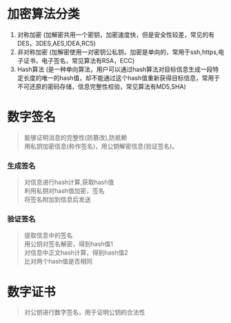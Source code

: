 # 加密算法分类  


1. 对称加密  (加解密共用一个密钥，加密速度快，但是安全性较差，常见的有DES，3DES,AES,IDEA,RC5)    
2. 非对称加密 (加解密使用一对密钥公私钥，加密是单向的，常用于ssh,https,电子证书，电子签名，常见算法有RSA，ECC)  
3. Hash算法 (是一种单向算法，用户可以通过hash算法对目标信息生成一段特定长度的唯一的hash值，却不能通过这个hash值重新获得目标信息，常用于不可还原的密码存储，信息完整性校验，常见算法有MD5,SHA)



# 数字签名  
>  能够证明消息的完整性(防篡改),防抵赖  
> 用私钥加密信息(称作签名)，用公钥解密信息(验证签名)。  

### 生成签名  
> 对信息进行hash计算,获取hash值   
> 利用私钥对hash值加密，签名   
> 将签名附加到信息后发送   

### 验证签名  
> 提取信息中的签名  
> 用公钥对签名解密，得到hash值1  
> 对信息中正文hash计算，得到hash值2  
> 比对两个hash值是否相同   


# 数字证书  
> 对公钥进行数字签名，用于证明公钥的合法性  
